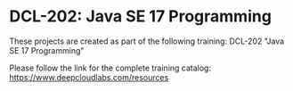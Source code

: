 # DCL-202: Java SE 17 Programming

These projects are created as part of the following training: DCL-202 "Java SE 17 Programming"

Please follow the link for the complete training catalog: https://www.deepcloudlabs.com/resources
